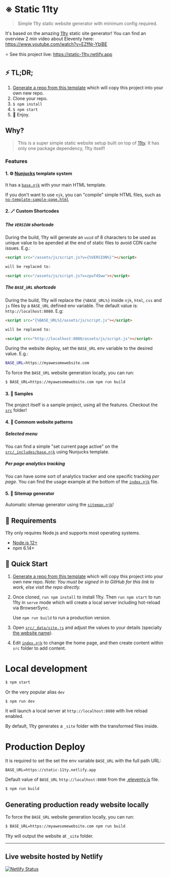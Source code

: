 # ※ Static 11ty

> Simple 11ty static website generator with minimum config required.

It's based on the amazing [11ty](https://github.com/11ty/eleventy) static site generator! You can find an overview 2 min video about Eleventy here: https://www.youtube.com/watch?v=EZfNr-YblBE

⭐️ See this project live: https://static-11ty.netlify.app

## ⚡️ TL;DR;

1. [Generate a repo from this template](https://github.com/nalmeida/static-11ty/generate) which will copy this project into your own new repo.
2. Clone your repo.
3. `$ npm install`
4. `$ npm start`
5. 🤩 Enjoy.


## Why?

> This is a super simple static website setup built on top of [11ty](https://github.com/11ty/eleventy). It has only one package dependency, 11ty itself!

### Features

#### 1. ⚙️ [Nunjucks](https://mozilla.github.io/nunjucks/templating.html) template system

It has a [`base.njk`](src/_includes/base.njk) with your main HTML template.

If you don't want to use `njk`, you can "compile" simple HTML files, such as [`no-template-sample-page.html`](src/no-template-sample-page.html)

#### 2. 🪄 Custom Shortcodes

##### The `VERSION` shortcode

During the build, 11ty will generate an `uuid` of 8 characters to be used as unique value to be apended at the end of static files to avoid CDN cache issues. E.g.:

```html
<script src="/assets/js/script.js?v={%VERSION%}"></script>

will be replaced to:

<script src="/assets/js/script.js?v=zpuf45ww"></script>
```

##### The `BASE_URL` shortcode

During the build, 11ty will replace the `{%BASE_URL%}` inside `njk`, `html`, `css` and `js` files by a `BASE_URL` defined env variable. The default value is: `http://localhost:8080`. E.g:

```html
<script src="{%BASE_URL%}/assets/js/script.js"></script>

will be replaced to:

<script src="http://localhost:8080/assets/js/script.js"></script>
```

During the website deploy, set the `BASE_URL` env variable to the desired value. E.g.:

```sh
BASE_URL=https://myawesomewebsite.com
```

To force the `BASE_URL` website generation locally, you can run:

```sh
$ BASE_URL=https://myawesomewebsite.com npm run build
```

#### 3. 📂 Samples

The project itself is a sample project, using all the features. Checkout the [`src`](src/) folder!

#### 4. 🔁 Commom website patterns

##### Selected menu

You can find a simple "set current page active" on the [`src/_includes/base.njk`](src/_includes/base.njk#L16) using Nunjucks template.

##### Per page analytics tracking

You can have some sort of analytics tracker and one specific tracking _per page_. You can find the usage example at the bottom of the  [`index.njk`](src/index.njk#L24) file.

#### 5. 🧭 Sitemap generator

Automatic sitemap generator using the [`sitemap.njk`](src/sitemap.njk)!

## 📌 Requirements

11ty only requires Node.js and supports most operating systems.

- [Node.js 12+](https://www.11ty.dev/blog/eleventy-one-point-oh/#breaking-changes)
- npm 6.14+

## 🏁 Quick Start

1. [Generate a repo from this template](https://github.com/nalmeida/static-11ty/generate) which will copy this project into your own new repo. _Note: You must be signed in to GitHub for this link to work, else visit the repo directly._

2. Once cloned, `run npm install` to install 11ty. Then `run npm start` to run 11ty in `serve` mode which will create a local server including hot-reload via BrowserSync.

	Use `npm run build` to run a production version.

3. Open [`src/_data/site.js`](src/_data/site.js) and adjust the values to your details (specially [the website name](src/_data/site.js#L3)).

4. Edit [`index.njk`](src/index.njk) to change the home page, and then create content within `src` folder to add content.

# Local development

```sh
$ npm start
```

Or the very popular alias `dev`

```sh
$ npm run dev
```


It will launch a local server at `http://localhost:8080` with live reload enabled.

By default, 11ty generates a `_site` folder with the transformed files inside.

# Production Deploy

It is required to set the set the env variable `BASE_URL` with the full path URL:

```
BASE_URL=https://static-11ty.netlify.app
```

Default value of `BASE_URL` `http://localhost:8080` from the [.eleventy.js](src/_data/site.js#L2) file.

```sh
$ npm run build
```

## Generating production ready website locally

To force the `BASE_URL` website generation locally, you can run:

```sh
$ BASE_URL=https://myawesomewebsite.com npm run build
```

11ty will output the website at `_site` folder.

---

## Live website hosted by Netlify

[![Netlify Status](https://api.netlify.com/api/v1/badges/ea46593b-6007-4d46-907e-1224b2f58a37/deploy-status)](https://app.netlify.com/sites/static-11ty/deploys)